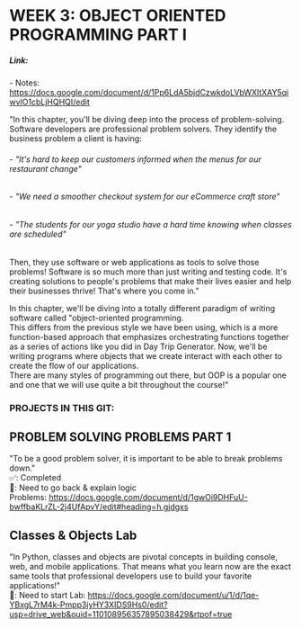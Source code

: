 # WEEK 3: OBJECT ORIENTED PROGRAMMING PART I  
##### Link:  
\- Notes: https://docs.google.com/document/d/1Pp6LdA5bjdCzwkdoLVbWXltXAY5qiwvlO1cbLjHQHQI/edit  

"In this chapter, you'll be diving deep into the process of problem-solving. Software developers are professional problem solvers. They identify the business problem a client is having:  
###### \- "It's hard to keep our customers informed when the menus for our restaurant change"  
###### \- "We need a smoother checkout system for our eCommerce craft store"  
###### \- "The students for our yoga studio have a hard time knowing when classes are scheduled"  
Then, they use software or web applications as tools to solve those problems! Software is so much more than just writing and testing code. It's creating solutions to people's problems that make their lives easier and help their businesses thrive! That's where you come in."

In this chapter, we'll be diving into a totally different paradigm of writing software called "object-oriented programming.   
This differs from the previous style we have been using, which is a more function-based approach that emphasizes orchestrating functions together as a series of actions like you did in Day Trip Generator. Now, we'll be writing programs where objects that we create interact with each other to create the flow of our applications.  
There are many styles of programming out there, but OOP is a popular one and one that we will use quite a bit throughout the course!"

### PROJECTS IN THIS GIT:
## PROBLEM SOLVING PROBLEMS PART 1  
"To be a good problem solver, it is important to be able to break problems down."  
✅: Completed  
🤔: Need to go back & explain logic    
Problems:  https://docs.google.com/document/d/1gwOi9DHFuU-bwffbaKLrZL-2j4UfApvY/edit#heading=h.gjdgxs  

## Classes & Objects Lab  
"In Python, classes and objects are pivotal concepts in building console, web, and mobile applications. That means what you learn now are the exact same tools that professional developers use to build your favorite applications!"  
🤔: Need to start
Lab: https://docs.google.com/document/u/1/d/1qe-YBxgL7rM4k-Pmpp3jyHY3XIDS9Hs0/edit?usp=drive_web&ouid=110108956357895038429&rtpof=true
